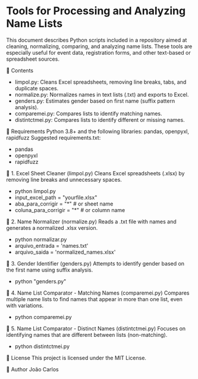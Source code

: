 # Tools for Processing and Analyzing Name Lists
This document describes Python scripts included in a repository aimed at cleaning, normalizing, comparing, and analyzing name lists. These tools are especially useful for event data, registration forms, and other text-based or spreadsheet sources.

📁 Contents

- limpol.py: Cleans Excel spreadsheets, removing line breaks, tabs, and duplicate spaces.
- normalize.py: Normalizes names in text lists (.txt) and exports to Excel.
- genders.py: Estimates gender based on first name (suffix pattern analysis).
- comparemei.py: Compares lists to identify matching names.
- distintctmei.py: Compares lists to identify different or missing names.

🔧 Requirements
Python 3.8+ and the following libraries: pandas, openpyxl, rapidfuzz
Suggested requirements.txt:
- pandas
- openpyxl
- rapidfuzz

🧹 1. Excel Sheet Cleaner (limpol.py)
Cleans Excel spreadsheets (.xlsx) by removing line breaks and unnecessary spaces.
- python limpol.py
- input_excel_path = "yourfile.xlsx"
- aba_para_corrigir = "*"  # or sheet name
- coluna_para_corrigir = "*"  # or column name

🧽 2. Name Normalizer (normalize.py)
Reads a .txt file with names and generates a normalized .xlsx version.
- python normalizar.py
- arquivo_entrada = 'names.txt'
- arquivo_saida = 'normalized_names.xlsx'

🚻 3. Gender Identifier (genders.py)
Attempts to identify gender based on the first name using suffix analysis.
- python "genders.py"

🔁 4. Name List Comparator - Matching Names (comparemei.py)
Compares multiple name lists to find names that appear in more than one list, even with variations.
- python comparemei.py

🚫 5. Name List Comparator - Distinct Names (distintctmei.py)
Focuses on identifying names that are different between lists (non-matching).
- python distintctmei.py

📝 License
This project is licensed under the MIT License.

👤 Author
João Carlos


